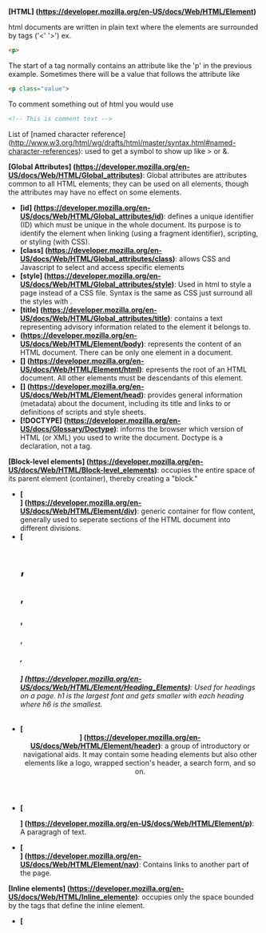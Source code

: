 **[HTML] (https://developer.mozilla.org/en-US/docs/Web/HTML/Element)**

html documents are written in plain text where the elements are surrounded by tags ('<' '>') ex. 
```html
<p>
```
The start of a tag normally contains an attribute like the 'p' in the previous example. Sometimes there will be a value that follows the attribute like 
```html
<p class="value">
```
To comment something out of html you would use 
```html
<!-- This is comment text -->
```


List of [named character reference] (http://www.w3.org/html/wg/drafts/html/master/syntax.html#named-character-references): used to get a symbol to show up like > or &.


**[Global Attributes] (https://developer.mozilla.org/en-US/docs/Web/HTML/Global_attributes)**: Global attributes are attributes common to all HTML elements; they can be used on all elements, though the attributes may have no effect on some elements.

* **[id] (https://developer.mozilla.org/en-US/docs/Web/HTML/Global_attributes/id)**: defines a unique identifier (ID) which must be unique in the whole document. Its purpose is to identify the element when linking (using a fragment identifier), scripting, or styling (with CSS).
* **[class] (https://developer.mozilla.org/en-US/docs/Web/HTML/Global_attributes/class)**: allows CSS and Javascript to select and access specific elements
* **[style] (https://developer.mozilla.org/en-US/docs/Web/HTML/Global_attributes/style)**: Used in html to style a page instead of a CSS file. Syntax is the same as CSS just surround all the styles with <style> </style>.
* **[title] (https://developer.mozilla.org/en-US/docs/Web/HTML/Global_attributes/title)**: contains a text representing advisory information related to the element it belongs to.
* **<body> (https://developer.mozilla.org/en-US/docs/Web/HTML/Element/body)**: represents the content of an HTML document. There can be only one <body> element in a document.
* **[<html>] (https://developer.mozilla.org/en-US/docs/Web/HTML/Element/html)**: epresents the root of an HTML document. All other elements must be descendants of this element.
* **[<head>] (https://developer.mozilla.org/en-US/docs/Web/HTML/Element/head)**: provides general information (metadata) about the document, including its title and links to or definitions of scripts and style sheets.
* **[!DOCTYPE] (https://developer.mozilla.org/en-US/docs/Glossary/Doctype)**: informs the browser which version of HTML (or XML) you used to write the document. Doctype is a declaration, not a tag.


**[Block-level elements] (https://developer.mozilla.org/en-US/docs/Web/HTML/Block-level_elements)**: occupies the entire space of its parent element (container), thereby creating a "block."

* **[<div>] (https://developer.mozilla.org/en-US/docs/Web/HTML/Element/div)**: generic container for flow content, generally used to seperate sections of the HTML document into different divisions.
* **[<h1>, <h2>, <h3>, <h4>, <h5>, <h6>] (https://developer.mozilla.org/en-US/docs/Web/HTML/Element/Heading_Elements)**: Used for headings on a page. h1 is the largest font and gets smaller with each heading where h6 is the smallest.
* **[<header>] (https://developer.mozilla.org/en-US/docs/Web/HTML/Element/header)**: a group of introductory or navigational aids. It may contain some heading elements but also other elements like a logo, wrapped section's header, a search form, and so on.
* **[<p>] (https://developer.mozilla.org/en-US/docs/Web/HTML/Element/p)**: A paragragh of text.
* **[<nav>] (https://developer.mozilla.org/en-US/docs/Web/HTML/Element/nav)**: Contains links to another part of the page.



**[Inline elements] (https://developer.mozilla.org/en-US/docs/Web/HTML/Inline_elemente)**: occupies only the space bounded by the tags that define the inline element.

* **[<script>] (https://developer.mozilla.org/en-US/docs/Web/HTML/Element/script)**: used to embed or reference an executable script within an HTML or XHTML document.
* **[<img>] (https://developer.mozilla.org/en-US/docs/Web/HTML/Element/Img)**: Tag that contains an image. This is a self closing tag
* 


**Self Closing Tags**: Tags that close themselves. There's nothing that would go inbetween the tags so there's no need for a closing tag (</....>). All the information is within the the tag itself.

* **[<link>] (https://developer.mozilla.org/en-US/docs/Web/HTML/Element/link)**: a tag the links the html to another document, usually a CSS folder
* **[<meta>] (https://developer.mozilla.org/en-US/docs/Web/HTML/Element/meta)**: represents any metadata information that cannot be represented by one of the other HTML meta-related elements (<base>, <link>, <script>, <style> or <title>).
